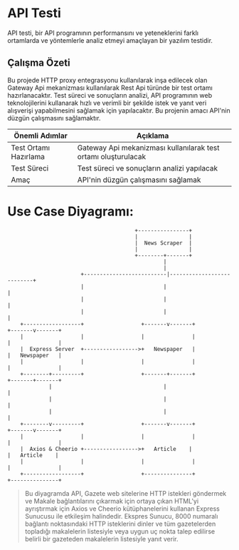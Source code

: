 # API Testi

API testi, bir API programının performansını ve yeteneklerini farklı ortamlarda ve yöntemlerle analiz etmeyi amaçlayan bir yazılım testidir. 

## Çalışma Özeti

Bu projede HTTP proxy entegrasyonu kullanılarak inşa edilecek olan Gateway Api mekanizması kullanılarak Rest Api türünde bir test ortamı hazırlanacaktır. Test süreci ve sonuçların analizi, API programının web teknolojilerini kullanarak hızlı ve verimli bir şekilde istek ve yanıt veri alışverişi yapabilmesini sağlamak için yapılacaktır. Bu projenin amacı API'nin düzgün çalışmasını sağlamaktır.

| Önemli Adımlar      | Açıklama                                              |
|--------------------|-------------------------------------------------------|
| Test Ortamı Hazırlama | Gateway Api mekanizması kullanılarak test ortamı oluşturulacak |
| Test Süreci       | Test süreci ve sonuçların analizi yapılacak          |
| Amaç               | API'nin düzgün çalışmasını sağlamak                   |


# Use Case Diyagramı:

                                            +----------------+
                                            |                |
                                            |  News Scraper  |
                                            |                |
                                            +--------+-------+
                                                     |
                                                     |
                           +--------------------------|---------------------------+
                           |                         |                         |
                           |                         |                         |
                           |                         |                         |
        +------------------+                  +-------v-------+            +-------v-------+
        |                  |                  |               |            |               |
        |  Express Server  +----------------->+   Newspaper   |            |   Newspaper   |
        |                  |                  |               |            |               |
        +--------+---------+                  +-------+-------+            +-------+-------+
                 |                                   |                         |
                 |                                   |                         |
                 |                                   |                         |
        +--------v---------+                  +-------v-------+            +-------v-------+
        |                  |                  |               |            |               |
        |  Axios & Cheerio +----------------->+   Article    |            |   Article    |
        |                  |                  |               |            |               |
        +------------------+                  +---------------+            +---------------+

> Bu diyagramda API, Gazete web sitelerine HTTP istekleri göndermek ve Makale bağlantılarını çıkarmak için ortaya çıkan HTML'yi ayrıştırmak için Axios ve Cheerio kütüphanelerini kullanan Express Sunucusu ile etkileşim halindedir. Ekspres Sunucu, 8000 numaralı bağlantı noktasındaki HTTP isteklerini dinler ve tüm gazetelerden topladığı makalelerin listesiyle veya uygun uç nokta talep edilirse belirli bir gazeteden makalelerin listesiyle yanıt verir.

